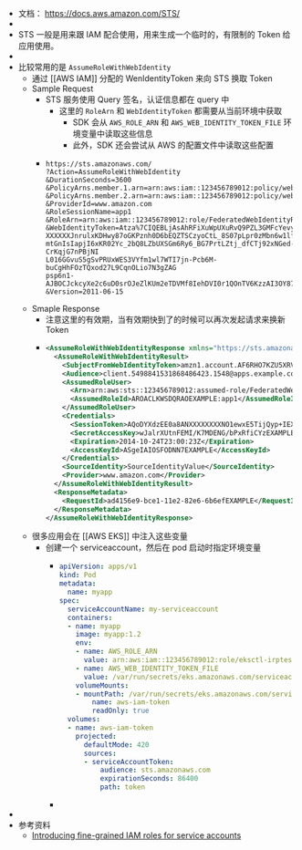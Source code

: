 - 文档： https://docs.aws.amazon.com/STS/
-
- STS 一般是用来跟 IAM 配合使用，用来生成一个临时的，有限制的 Token 给应用使用。
-
- 比较常用的是 `AssumeRoleWithWebIdentity`
	- 通过 [[AWS IAM]] 分配的 WenIdentityToken 来向 STS 换取 Token
	- Sample Request
		- STS 服务使用 Query 签名，认证信息都在 query 中
			- 这里的 `RoleArn` 和 `WebIdentityToken` 都需要从当前环境中获取
				- SDK 会从 `AWS_ROLE_ARN` 和 `AWS_WEB_IDENTITY_TOKEN_FILE` 环境变量中读取这些信息
				- 此外，SDK 还会尝试从 AWS 的配置文件中读取这些配置
		- ```http
		  https://sts.amazonaws.com/
		  ?Action=AssumeRoleWithWebIdentity
		  &DurationSeconds=3600
		  &PolicyArns.member.1.arn=arn:aws:iam::123456789012:policy/webidentitydemopolicy1
		  &PolicyArns.member.2.arn=arn:aws:iam::123456789012:policy/webidentitydemopolicy2
		  &ProviderId=www.amazon.com
		  &RoleSessionName=app1
		  &RoleArn=arn:aws:iam::123456789012:role/FederatedWebIdentityRole
		  &WebIdentityToken=Atza%7CIQEBLjAsAhRFiXuWpUXuRvQ9PZL3GMFcYevydwIUFAHZwXZXX
		  XXXXXXJnrulxKDHwy87oGKPznh0D6bEQZTSCzyoCtL_8S07pLpr0zMbn6w1lfVZKNTBdDansFB
		  mtGnIsIapjI6xKR02Yc_2bQ8LZbUXSGm6Ry6_BG7PrtLZtj_dfCTj92xNGed-CrKqjG7nPBjNI
		  L016GGvuS5gSvPRUxWES3VYfm1wl7WTI7jn-Pcb6M-buCgHhFOzTQxod27L9CqnOLio7N3gZAG
		  psp6n1-AJBOCJckcyXe2c6uD0srOJeZlKUm2eTDVMf8IehDVI0r1QOnTV6KzzAI3OY87Vd_cVMQ
		  &Version=2011-06-15
		  ```
	- Smaple Response
		- 注意这里的有效期，当有效期快到了的时候可以再次发起请求来换新 Token
		- ```xml
		  <AssumeRoleWithWebIdentityResponse xmlns="https://sts.amazonaws.com/doc/2011-06-15/">
		    <AssumeRoleWithWebIdentityResult>
		      <SubjectFromWebIdentityToken>amzn1.account.AF6RHO7KZU5XRVQJGXK6HB56KR2A</SubjectFromWebIdentityToken>
		      <Audience>client.5498841531868486423.1548@apps.example.com</Audience>
		      <AssumedRoleUser>
		        <Arn>arn:aws:sts::123456789012:assumed-role/FederatedWebIdentityRole/app1</Arn>
		        <AssumedRoleId>AROACLKWSDQRAOEXAMPLE:app1</AssumedRoleId>
		      </AssumedRoleUser>
		      <Credentials>
		        <SessionToken>AQoDYXdzEE0a8ANXXXXXXXXNO1ewxE5TijQyp+IEXAMPLE</SessionToken>
		        <SecretAccessKey>wJalrXUtnFEMI/K7MDENG/bPxRfiCYzEXAMPLEKEY</SecretAccessKey>
		        <Expiration>2014-10-24T23:00:23Z</Expiration>
		        <AccessKeyId>ASgeIAIOSFODNN7EXAMPLE</AccessKeyId>
		      </Credentials>
		      <SourceIdentity>SourceIdentityValue</SourceIdentity>
		      <Provider>www.amazon.com</Provider>
		    </AssumeRoleWithWebIdentityResult>
		    <ResponseMetadata>
		      <RequestId>ad4156e9-bce1-11e2-82e6-6b6efEXAMPLE</RequestId>
		    </ResponseMetadata>
		  </AssumeRoleWithWebIdentityResponse>
		  ```
	- 很多应用会在 [[AWS EKS]] 中注入这些变量
		- 创建一个 serviceaccount，然后在 pod 启动时指定环境变量
			- ```yaml
			  apiVersion: apps/v1
			  kind: Pod
			  metadata:
			    name: myapp
			  spec:
			    serviceAccountName: my-serviceaccount
			    containers:
			    - name: myapp
			      image: myapp:1.2
			      env:
			      - name: AWS_ROLE_ARN
			        value: arn:aws:iam::123456789012:role/eksctl-irptest-addon-iamsa-default-my-serviceaccount-Role1-UCGG6NDYZ3UE
			      - name: AWS_WEB_IDENTITY_TOKEN_FILE
			        value: /var/run/secrets/eks.amazonaws.com/serviceaccount/token
			      volumeMounts:
			      - mountPath: /var/run/secrets/eks.amazonaws.com/serviceaccount
			          name: aws-iam-token
			          readOnly: true
			    volumes:
			    - name: aws-iam-token
			      projected:
			        defaultMode: 420
			        sources:
			        - serviceAccountToken:
			            audience: sts.amazonaws.com
			            expirationSeconds: 86400
			            path: token
			  ```
			-
-
- 参考资料
	- [Introducing fine-grained IAM roles for service accounts](https://aws.amazon.com/blogs/opensource/introducing-fine-grained-iam-roles-service-accounts/)